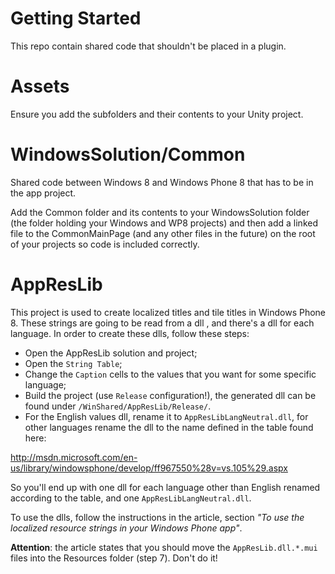 Getting Started
====================

This repo contain shared code that shouldn't be placed in a plugin.

Assets
======

Ensure you add the subfolders and their contents to your Unity project. 


WindowsSolution/Common
====================
Shared code between Windows 8 and Windows Phone 8 that has to be in the app project. 

Add the Common folder and its contents to your WindowsSolution folder (the folder holding your Windows and WP8 projects) and then add a linked file to the CommonMainPage (and any other files in the future) on the root of your projects so code is included correctly. 



AppResLib
====================

This project is used to create localized titles and tile titles in Windows Phone 8.
These strings are going to be read from a dll , and there's a dll for each language.
In order to create these dlls, follow these steps:

 - Open the AppResLib solution and project;
 - Open the `String Table`;
 - Change the `Caption` cells to the values that you want for some specific language;
 - Build the project (use `Release` configuration!), the generated dll can be found under `/WinShared/AppResLib/Release/`.
 - For the English values dll, rename it to `AppResLibLangNeutral.dll`, for other languages rename the dll to the name defined in the table found here:
 
http://msdn.microsoft.com/en-us/library/windowsphone/develop/ff967550%28v=vs.105%29.aspx

So you'll end up with one dll for each language other than English renamed according to the table, and one `AppResLibLangNeutral.dll`.

To use the dlls, follow the instructions in the article, section *"To use the localized resource strings in your Windows Phone app"*.

**Attention**: the article states that you should move the `AppResLib.dll.*.mui` files into the Resources folder (step 7). Don't do it!
